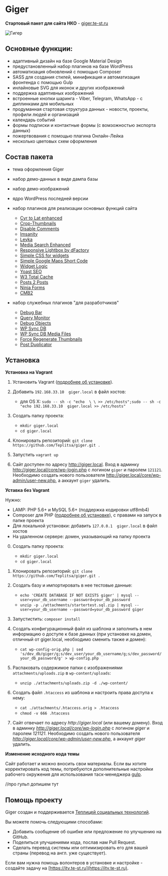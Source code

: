 # Giger #

**Cтартовый пакет для сайта НКО** - [giger.te-st.ru]()

![Гигер](http://leyka.te-st.ru/wp-content/uploads/assets/giger-logo-temp.png?stamp=123)

## Основные функции:

- адаптивный дизайн на базе Google Material Design
- предустановленный набор плагинов на базе WordPress
- автоматизация обновлений с помощью Composer
- SASS для создания стилей, минификация и автоматизация фронтенда с помощью Gulp
- инлайновые SVG для иконок и других изображений
- поддержка адаптивных изображений
- встроенные кнопки шаринга - Viber, Telegram, WhatsApp - с диплинками для мобильных
- продуманная стартовая структура данных - новости, проекты, профили людей и организаций
- календарь событий
- формы подписки и контактные формы (с вомзожностью экспорта данных)
- пожертвования с помощью плагина Онлайн-Лейка
- несколько цветовых схем оформления

## Состав пакета

- тема оформления Giger

- набор демо-данных в виде дампа базы

- набор демо-изображений 

- ядро WordPress последней версии

- набор плагинов для реализации основных функций сайта

	- [Cyr to Lat enhanced](https://wordpress.org/plugins/cyr3lat/) 
	- [Crop-Thumbnails](https://wordpress.org/plugins/crop-thumbnails/) 
	- [Disable Comments](https://wordpress.org/plugins/disable-comments/)         
	- [Imsanity](https://wordpress.org/plugins/imsanity/) 
	- [Leyka](https://wordpress.org/plugins/leyka/) 
	- [Media Search Enhanced](https://wordpress.org/plugins/media-search-enhanced/) 
	- [Responsive Lightbox by dFactory](https://wordpress.org/plugins/responsive-lightbox/)         
	- [Simple CSS for widgets](https://wordpress.org/plugins/simple-css-for-widgets/) 
	- [Simple Google Maps Short Code](https://wordpress.org/plugins/simple-google-maps-short-code/) 
	- [Widget Logic](https://wordpress.org/plugins/widget-logic/) 
	- [Yoast SEO](https://wordpress.org/plugins/wordpress-seo/) 
	- [W3 Total Cache](https://wordpress.org/plugins/w3-total-cache/)
	- [Posts 2 Posts](https://wordpress.org/plugins/posts-to-posts/) 
	- [Ninja Forms](https://wordpress.org/plugins/ninja-forms/) 
	- [CMB2](https://wordpress.org/plugins/cmb2/)
	
- набор служебных плагинов "для разработчиков"

	- [Debug Bar](https://wordpress.org/plugins/debug-bar/) 
	- [Query Monitor](https://wordpress.org/plugins/query-monitor/)       
	- [Debug Objects](https://wordpress.org/plugins/debug-objects/) 
	- [WP Sync DB](https://github.com/wp-sync-db/wp-sync-db) 
	- [WP Sync DB Media Files](https://github.com/wp-sync-db/wp-sync-db-media-files)
	- [Force Regenerate Thumbnails](https://wordpress.org/plugins/force-regenerate-thumbnails/) 
	- [Post Duplicator](https://wordpress.org/plugins/post-duplicator/) 



## Установка

**Установка на Vagrant**

1. Установить Vagrant ([подробнее об установке](https://docs.vagrantup.com/v2/installation/index.html)).

2. Добавить `192.168.33.10  giger.local` в файл хостов:
	- для OS X: `sudo -- sh -c "echo  \ \ >> /etc/hosts";sudo -- sh -c "echo 192.168.33.10  giger.local >> /etc/hosts"`

3. Создать папку проекта:
	- `mkdir giger.local`
	- `cd giger.local`

4. Клонировать репозиторий: `git clone https://github.com/Teplitsa/giger.git .`

5. Запустить `vagrant up`

6. Cайт доступен по адресу http://giger.local.  Вход в админку http://giger.local/core/wp-login.php с логином `giger` и паролем `121121`. Необходимо создать нового пользователя http://giger.local/core/wp-admin/user-new.php, а аккаунт `giger` удалить.


**Уставка без Vagrant**

Нужно:
- LAMP: PHP 5.6+ и MySQL 5.6+ (поддержка кодировки utf8mb4)
- Composer для PHP ([подробнее об установке](https://getcomposer.org/doc/00-intro.md#installation-linux-unix-osx)), с правами на запуск в папке проекта
- Для локальной установки: добавить `127.0.0.1  giger.local` в файл хостов
- На удаленном сервере: домен, указывающий на папку проекта

0. Создать папку проекта:
	- `mkdir giger.local`
	- `cd giger.local`

1. Клонировать репозиторий: `git clone https://github.com/Teplitsa/giger.git .`

2. Создать базу и импортировать в нее тестовые данные:
	- `echo 'CREATE DATABASE IF NOT EXISTS giger' | mysql --user=your_db_username --password=your_db_password`
	- `unzip -p ./attachments/startertest.sql.zip | mysql --user=your_db_username --password=your_db_password giger`

3. Запустистить: `composer install`

4. Создать конфигурационный файл из шаблона и заполнить в нем информацию о доступе к базе данных (при установке на домен, отличный от giger.local, необходимо сменить также и домен):
	- `cat wp-config-orig.php | sed 's/dev_db/giger/g;s/dev_user/your_db_username/g;s/dev_password/your_db_password/g' > wp-config.php` 

5. Распаковать содержимое папки с изображениями `attachments/uploads.zip` в `wp-content/uploads`:
	- `unzip ./attachments/uploads.zip -d ./wp-content/`

6. Создать файл `.htaccess` из шаблона и настроить права доступа к нему:
	- `cat ./attachments/.htaccess.orig > .htaccess`
	- `chmod -v 666 .htaccess`

7. Сайт отвечает по адресу _http://giger.local_ (или вашему домену). Вход в админку _http://giger.local/core/wp-login.php_ с логином _giger_ и паролем _121121_. Необходимо создать нового пользователя _http://giger.local/core/wp-admin/user-new.php_, а аккаунт _giger_ удалить.


**Изменение исходного кода темы**

Сайт работает и можно вносить свои материалы. Если вы хотите корректировать код темы, потребуются дополнительные настройки рабочего окружения для использования таск-менеджера [gulp](http://gulpjs.com/).

//про гульп допишем тут


## Помощь проекту

Giger создан и поддерживается [Теплицей социальных технологий](https://te-st.ru).

Вы можете помочь следующими способами:

  * Добавить сообщение об ошибке или предложение по улучшению на GitHub.
  * Поделиться улучшениями кода, послав нам Pull Request.
  * Сделать перевод системы или оптимизировать его для вашей страны (перевод на англ. уже существует).
  
Если вам нужна помощь волонтеров в установке и настройке - создайте задачу на [https://itv.te-st.ru](https://itv.te-st.ru).
